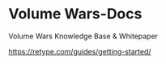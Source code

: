# Volume Wars-Docs
Volume Wars Knowledge Base &amp; Whitepaper

https://retype.com/guides/getting-started/
